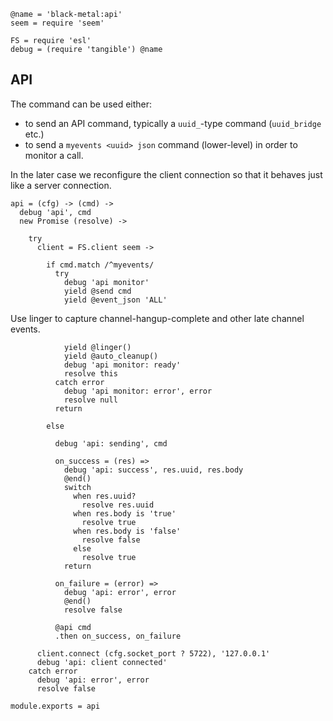     @name = 'black-metal:api'
    seem = require 'seem'

    FS = require 'esl'
    debug = (require 'tangible') @name

API
---

The command can be used either:
- to send an API command, typically a `uuid_`-type command (`uuid_bridge` etc.)
- to send a `myevents <uuid> json` command (lower-level) in order to monitor a call.

In the later case we reconfigure the client connection so that it behaves just like a server connection.

    api = (cfg) -> (cmd) ->
      debug 'api', cmd
      new Promise (resolve) ->

        try
          client = FS.client seem ->

            if cmd.match /^myevents/
              try
                debug 'api monitor'
                yield @send cmd
                yield @event_json 'ALL'

Use linger to capture channel-hangup-complete and other late channel events.

                yield @linger()
                yield @auto_cleanup()
                debug 'api monitor: ready'
                resolve this
              catch error
                debug 'api monitor: error', error
                resolve null
              return

            else

              debug 'api: sending', cmd

              on_success = (res) =>
                debug 'api: success', res.uuid, res.body
                @end()
                switch
                  when res.uuid?
                    resolve res.uuid
                  when res.body is 'true'
                    resolve true
                  when res.body is 'false'
                    resolve false
                  else
                    resolve true
                return

              on_failure = (error) =>
                debug 'api: error', error
                @end()
                resolve false

              @api cmd
              .then on_success, on_failure

          client.connect (cfg.socket_port ? 5722), '127.0.0.1'
          debug 'api: client connected'
        catch error
          debug 'api: error', error
          resolve false

    module.exports = api
